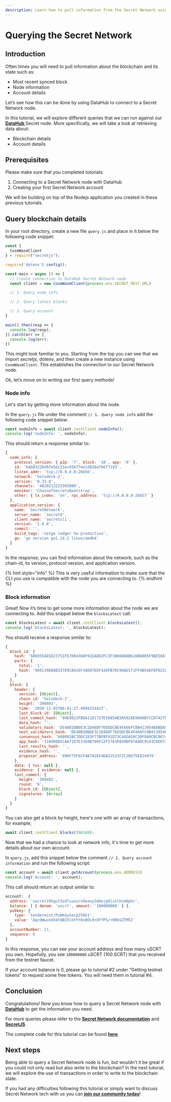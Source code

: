 ```yaml
---
description: Learn how to pull information from the Secret Network using DataHub
---
```


# Querying the Secret Network

## Introduction 

Often times you will need to pull information about the blockchain and its state such as: 

* Most recent synced block
* Node information
* Account details

Let’s see how this can be done by using DataHub to connect to a Secret Network node.

In this tutorial, we will explore different queries that we can run against our [**DataHub** ](https://datahub.figment.io/services/secret)Secret node. More specifically, we will take a look at retrieving data about:

* Blockchain details
* Account details

## **Prerequisites**

Please make sure that you completed tutorials:

1. Connecting to a Secret Network node with DataHub
2. Creating your first Secret Network account 

We will be building on top of the Nodejs application you created in these previous tutorials.

## **Query blockchain details**

In your root directory, create a new file `query.js` and place in it below the following code snippet:

```javascript
const {
  CosmWasmClient
} = require("secretjs");

require('dotenv').config();

const main = async () => {
  // Create connection to DataHub Secret Network node
  const client = new CosmWasmClient(process.env.SECRET_REST_URL)

  // 1. Query node info

  // 2. Query latest blocks

  // 3. Query account
}

main().then(resp => {
  console.log(resp);
}).catch(err => {
  console.log(err);
})
```

This might look familiar to you. Starting from the top you can see that we import secretjs, dotenv, and then create a new instance using `CosmWasmClient`. This establishes the connection to our Secret Network node. 

Ok, let’s move on to writing our first query methods!

### Node info

Let's start by getting more information about the node.

In the `query.js` file under the comment `// 1. Query node info` add the following code snippet below:

```javascript
const nodeInfo = await client.restClient.nodeInfo();
console.log('nodeInfo: ', nodeInfo);
```

This should return a response similar to:

```javascript
{
  node_info: {
    protocol_version: { p2p: '7', block: '10', app: '0' },
    id: '64b03220d97e5dc21ec65bf7ee1d839afb6f7193',
    listen_addr: 'tcp://0.0.0.0:26656',
    network: 'holodeck-2',
    version: '0.33.8',
    channels: '4020212223303800',
    moniker: 'ChainofSecretsBootstrap',
    other: { tx_index: 'on', rpc_address: 'tcp://0.0.0.0:26657' }
  },
  application_version: {
    name: 'SecretNetwork',
    server_name: 'secretd',
    client_name: 'secretcli',
    version: '1.0.0',
    commit: '',
    build_tags: 'netgo ledger hw production',
    go: 'go version go1.14.2 linux/amd64'
  }
}
```

In the response, you can find information about the network; such as the chain-id, its version, protocol version, and application version.

{% hint style="info" %}
This is very useful information to make sure that the CLI you use is compatible with the node you are connecting to. 
{% endhint %}

### Block information 

Great! Now it’s time to get some more information about the node we are connecting to. Add this snippet below the `blocksLatest` call:

```javascript
const blocksLatest = await client.restClient.blocksLatest();
console.log('blocksLatest: ', blocksLatest);
```

You should receive a response similar to:

```javascript
{
  block_id: {
    hash: '5D6955AD1D23751FE7D04368F91EADD2FC3F30660A8B616BD805F9BE56672789',
    parts: {
      total: '1',
      hash: '969139EDAB337E9C8416F34D87EEF426FB70C90AE571FF4B546F8FD21066C00F'
    }
  },
  block: {
    header: {
      version: [Object],
      chain_id: 'holodeck-2',
      height: '399493',
      time: '2020-12-05T06:41:27.404915442Z',
      last_block_id: [Object],
      last_commit_hash: '94E9622FB8A11D1727E5685AB3A502AE900AB7CCD7427B61B1D4423C2DB562F7',
      data_hash: '',
      validators_hash: 'DE48B10B6E3C1D46DF7E85DCBE4FA66FC0B4139548ABDA5B219265CFC051A460',
      next_validators_hash: 'DE48B10B6E3C1D46DF7E85DCBE4FA66FC0B4139548ABDA5B219265CFC051A460',
      consensus_hash: '048091BC7DDC283F77BFBF91D73C44DA58C3DF8A9CBC867405D8B7F3DAADA22F',
      app_hash: '310998D5CAA71D7E3304B706F12F5763E850BF07AA8C9143C8EEF2C884D61969',
      last_results_hash: '',
      evidence_hash: '',
      proposer_address: '996F75F6CF4B7A2EF4DA22521F2C20675E824979'
    },
    data: { txs: null },
    evidence: { evidence: null },
    last_commit: {
      height: '399492',
      round: '0',
      block_id: [Object],
      signatures: [Array]
    }
  }
}
```

You can also get a block by height, here's one with an array of transactions, for example;

```javascript
await client.restClient.blocks(398149);
```

Now that we had a chance to look at network info, it's time to get more details about our own account.

In `query.js`, add this snippet below the comment `// 2. Query account information` and run the following script:

```javascript
const account = await client.getAccount(process.env.ADDRESS)
console.log('Account: ', account);
```

This call should return an output similar to:

```javascript
account:  {
  address: 'secret195gut3zdlsuxurx9eany3d4ejg6lznlhcm0phc',
  balance: [ { denom: 'uscrt', amount: '100000000' } ],
  pubkey: {
    type: 'tendermint/PubKeySecp256k1',
    value: 'AqcQWwunOX4t8B15lnYYt0x0OL9+OffPS/+0RbSZTM5I'
  },
  accountNumber: 21,
  sequence: 0
}
```

In this response, you can see your account address and how many uSCRT you own. Hopefully, you see `100000000` uSCRT (100 SCRT) that you received from the testnet faucet.

If your account balance is 0, please go to tutorial \#2 under “Getting testnet tokens” to request some free tokens. You will need them in tutorial \#4.


## **Conclusion**

Congratulations! Now you know how to query a Secret Network node with [**DataHub**](https://datahub.figment.io/login) to get the information you need.

For more queries please refer to the [**Secret Network documentation**](https://learn.figment.io/network-documentation/secret/rpc-and-rest-api) and [**SecretJS**](https://build.scrt.network/dev/secret-js.html). 

The complete code for this tutorial can be found [**here**](https://github.com/figment-networks/tutorials/blob/main/secret/3_query_node/query.js). 

## **Next steps**

Being able to query a Secret Network node is fun, but wouldn’t it be great if you could not only read but also write to the blockchain? In the next tutorial, we will explore the use of transactions in order to write to the blockchain state.

If you had any difficulties following this tutorial or simply want to discuss Secret Network tech with us you can [**join our community today**](https://discord.gg/fszyM7K)!
